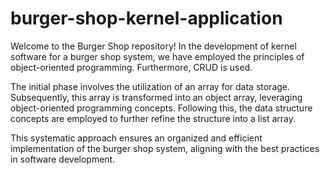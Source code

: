 # burger-shop-kernel-application
Welcome to the Burger Shop repository! In the development of kernel software for a burger shop system, we have employed the principles of object-oriented programming. Furthermore, CRUD is used.

The initial phase involves the utilization of an array for data storage. Subsequently, this array is transformed into an object array, leveraging object-oriented programming concepts. Following this, the data structure concepts are employed to further refine the structure into a list array.

This systematic approach ensures an organized and efficient implementation of the burger shop system, aligning with the best practices in software development.
